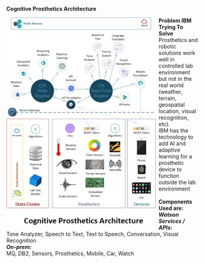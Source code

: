 **Cognitive Prosthetics Architecture** 	


<img src="../../../../images/cog_prosth.jpg"  align="left"
		 style="width: 400px;"/>

**Problem IBM Trying To Solve**<br>
Prosthetics and robotic solutions work well in controlled lab environment but not in the real world (weather, terrain, geospatial location, visual recognition, etc). 
<br>IBM has the technology to add AI and adaptive learning for a prosthetic device to function outside the lab environment
<br><br>
**Components Used are:**
<br>***Watson Services / APIs:*** 
<br> Tone Analyzer, Speech to Text, Text to Speech, Conversation, Visual Recognition
<br>***On-prem:*** 
<br>MQ, DB2, Sensors, Prosthetics, Mobile, Car, Watch

